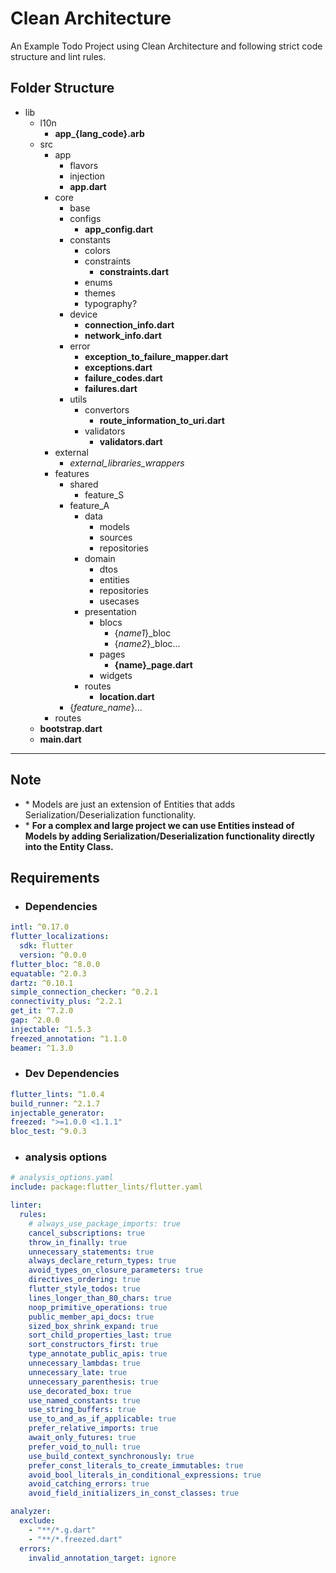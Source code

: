 # Clean Architecture

An Example Todo Project using Clean Architecture and following strict
code structure and lint rules.

## Folder Structure

- lib
  - l10n
    - **app\_{lang_code}.arb**
  - src
    - app
      - flavors
      - injection
      - **app.dart**
    - core
      - base
      - configs
        - **app_config.dart**
      - constants
        - colors
        - constraints
          - **constraints.dart**
        - enums
        - themes
        - typography?
      - device
        - **connection_info.dart**
        - **network_info.dart**
      - error
        - **exception_to_failure_mapper.dart**
        - **exceptions.dart**
        - **failure_codes.dart**
        - **failures.dart**
      - utils
        - convertors
          - **route_information_to_uri.dart**
        - validators
          - **validators.dart**
    - external
      - _external_libraries_wrappers_
    - features
      - shared
        - feature_S
      - feature_A
        - data
          - models
          - sources
          - repositories
        - domain
          - dtos
          - entities
          - repositories
          - usecases
        - presentation
          - blocs
            - {_name1_}\_bloc
            - {_name2_}\_bloc...
          - pages
            - **{name}\_page.dart**
          - widgets
        - routes
          - **location.dart**
      - {_feature_name_}...
    - routes
  - **bootstrap.dart**
  - **main.dart**

<hr>

## Note

- \* Models are just an extension of Entities that adds Serialization/Deserialization functionality.
- \* **For a complex and large project we can use Entities instead of Models by adding Serialization/Deserialization functionality directly into the Entity Class.**

## Requirements

- ### Dependencies

```yaml
intl: ^0.17.0
flutter_localizations:
  sdk: flutter
  version: ^0.0.0
flutter_bloc: ^8.0.0
equatable: ^2.0.3
dartz: ^0.10.1
simple_connection_checker: ^0.2.1
connectivity_plus: ^2.2.1
get_it: ^7.2.0
gap: ^2.0.0
injectable: ^1.5.3
freezed_annotation: ^1.1.0
beamer: ^1.3.0
```

- ### Dev Dependencies

```yaml
flutter_lints: ^1.0.4
build_runner: ^2.1.7
injectable_generator:
freezed: ">=1.0.0 <1.1.1"
bloc_test: ^9.0.3
```

- ### analysis options

```yaml
# analysis_options.yaml
include: package:flutter_lints/flutter.yaml

linter:
  rules:
    # always_use_package_imports: true
    cancel_subscriptions: true
    throw_in_finally: true
    unnecessary_statements: true
    always_declare_return_types: true
    avoid_types_on_closure_parameters: true
    directives_ordering: true
    flutter_style_todos: true
    lines_longer_than_80_chars: true
    noop_primitive_operations: true
    public_member_api_docs: true
    sized_box_shrink_expand: true
    sort_child_properties_last: true
    sort_constructors_first: true
    type_annotate_public_apis: true
    unnecessary_lambdas: true
    unnecessary_late: true
    unnecessary_parenthesis: true
    use_decorated_box: true
    use_named_constants: true
    use_string_buffers: true
    use_to_and_as_if_applicable: true
    prefer_relative_imports: true
    await_only_futures: true
    prefer_void_to_null: true
    use_build_context_synchronously: true
    prefer_const_literals_to_create_immutables: true
    avoid_bool_literals_in_conditional_expressions: true
    avoid_catching_errors: true
    avoid_field_initializers_in_const_classes: true

analyzer:
  exclude:
    - "**/*.g.dart"
    - "**/*.freezed.dart"
  errors:
    invalid_annotation_target: ignore
```
